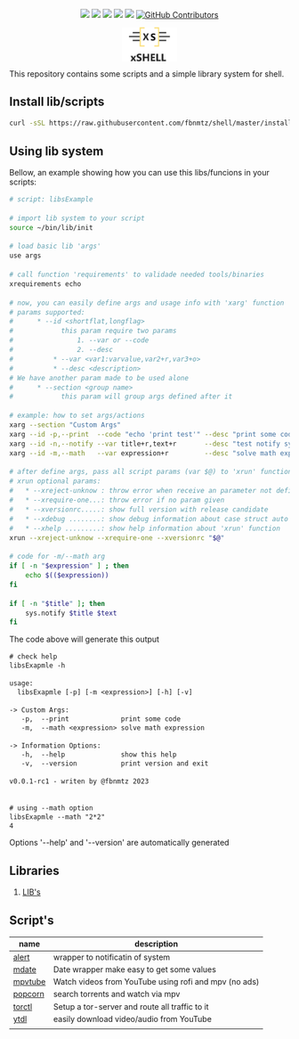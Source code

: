 <!--
 ############################################################################
 Project: shell (none)
 File...: readme.md
 Created: Friday, 2022/12/30 - 04:54:21
 Author.: @fbnmtz, (fabiano.matoz@gmail.com)
 ~·~·~·~·~·~·~·~·~·~·~·~·~~·~·~·~·~·~·~·~·~·~·~·~·~~·~·~·~·~·~~·~·~·~·~·~·~·~
 Last Modified: Friday, 2023/01/13 - 17:28:53
 Modified By..: @fbnmtz, (fabiano.matoz@gmail.com)
 ~·~·~·~·~·~·~·~·~·~·~·~·~~·~·~·~·~·~·~·~·~·~·~·~·~~·~·~·~·~·~~·~·~·~·~·~·~·~
 Version: 0.0.12.197
 ~·~·~·~·~·~·~·~·~·~·~·~·~~·~·~·~·~·~·~·~·~·~·~·~·~~·~·~·~·~·~~·~·~·~·~·~·~·~
 Description: 
  >
 ############################################################################
 HISTORY:
-->

<p align="center">
    <a href="https://github.com/fbnmtz/shell/issues"><img src="https://img.shields.io/github/issues/fbnmtz/shell.svg"></a>
    <a href="https://img.shields.io/github/forks/fbnmtz/shell.svg"><img src="https://img.shields.io/github/forks/fbnmtz/shell.svg"></a>
    <a href="https://github.com/fbnmtz/shell/stargazers"><img src="https://img.shields.io/github/stars/fbnmtz/shell.svg"></a>
    <a href="https://github.com/fbnmtz/shell/releases"><img src="https://img.shields.io/github/downloads/fbnmtz/shell/total.svg"></a>
    <a href="https://repology.org/metapackage/shell/versions"><img src="https://repology.org/badge/tiny-repos/shell.svg"></a>
    <a href="https://github.com/fbnmtz/shell/graphs/contributors">
      <img alt="GitHub Contributors" src="https://img.shields.io/github/contributors/fbnmtz/shell" />
    </a>
</p>



<p align="center">
    <img width="100px" src="./docs/logo.jpg" align="center" alt="GitHub Readme Stats" />
</p>


This repository contains some scripts and a simple library system for shell.

## Install lib/scripts

```bash
curl -sSL https://raw.githubusercontent.com/fbnmtz/shell/master/install-shell | bash 

```

## Using lib system

Bellow, an example showing how you can use this libs/funcions in your scripts:

```bash
# script: libsExample

# import lib system to your script
source ~/bin/lib/init  

# load basic lib 'args'
use args

# call function 'requirements' to validade needed tools/binaries 
xrequirements echo

# now, you can easily define args and usage info with 'xarg' function
# params supported:
#      * --id <shortflat,longflag>
#            this param require two params 
#                1. --var or --code
#                2. --desc
#          * --var <var1:varvalue,var2+r,var3+o>
#          * --desc <description>
# We have another param made to be used alone 
#      * --section <group name>
#            this param will group args defined after it

# example: how to set args/actions
xarg --section "Custom Args"
xarg --id -p,--print  --code "echo 'print test'" --desc "print some code"
xarg --id -n,--notify --var title+r,text+r       --desc "test notify system"
xarg --id -m,--math   --var expression+r         --desc "solve math expression" 

# after define args, pass all script params (var $@) to 'xrun' function 
# xrun optional params:
#   * --xreject-unknow : throw error when receive an parameter not defined with 'xarg'
#   * --xrequire-one...: throw error if no param given
#   * --xversionrc.....: show full version with release candidate
#   * --xdebug ........: show debug information about case struct auto generated by function 'xrun'
#   * --xhelp .........: show help information about 'xrun' function
xrun --xreject-unknow --xrequire-one --xversionrc "$@"

# code for -m/--math arg
if [ -n "$expression" ] ; then
    echo $(($expression))
fi

if [ -n "$title" ]; then
    sys.notify $title $text
fi

```

The code above will generate this output

```
# check help
libsExapmle -h

usage:
  libsExapmle [-p] [-m <expression>] [-h] [-v]

-> Custom Args:
   -p,  --print             print some code
   -m,  --math <expression> solve math expression

-> Information Options:
   -h,  --help              show this help
   -v,  --version           print version and exit

v0.0.1-rc1 - writen by @fbnmtz 2023


# using --math option
libsExapmle --math "2*2"
4

```

Options '--help' and '--version' are automatically generated

## Libraries

1. [LIB&#39;s](./lib/readme.md)

## Script's

| name                    | description                                           |
| ----------------------- | ----------------------------------------------------- |
| [alert](docs/alert.md)     | wrapper to notificatin of system                      |
| [mdate](docs/mdate.md)     | Date wrapper make easy to get some values             |
| [mpvtube](docs/mpvtube.md) | Watch videos from YouTube using rofi and mpv (no ads) |
| [popcorn](docs/popcorn.md) | search torrents and watch via mpv                     |
| [torctl](docs/torctl.md)   | Setup a tor-server and route all traffic to it        |
| [ytdl](docs/ytdl.md)       | easily download video/audio from YouTube              |
|                         |                                                       |
